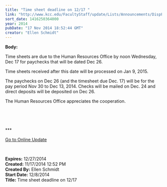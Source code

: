 ```yaml
---
title: "​Time sheet deadline on 12/17 "
link: "http://www.kcc.edu/FacultyStaff/update/Lists/Announcements/DispForm.aspx?ID=1733"
sort_date: 1416250364000
year: 2014
pubDate: "17 Nov 2014 18:52:44 GMT"
creator: "Ellen Schmidt"
---
```


<div><b>Body:</b> <div class="ExternalClass6E52CE78219143489D7170D7C589E801"><p>Time sheets are due to the Human Resources Office by noon Wednesday, Dec 17 for paychecks that will be dated Dec 26.</p>
<p>Time sheets received after this date will be processed on Jan 9, 2015.</p>
<p>The paychecks on Dec 26 (and the timesheet due Dec. 17) will be for the pay period Nov 30 to Dec 13, 2014. Checks will be mailed on Dec. 24 and direct deposits will be deposited on Dec 26.</p>
<p>The Human Resources Office appreciates the cooperation.</p>
<p> </p>
<p> </p>
<p>***</p>
<p><a href="/update">Go to Online Update</a></p>
<p> </p></div></div>
<div><b>Expires:</b> 12/27/2014</div>
<div><b>Created:</b> 11/17/2014 12:52 PM</div>
<div><b>Created By:</b> Ellen Schmidt</div>
<div><b>Start Date:</b> 12/8/2014</div>
<div><b>Title:</b> ​Time sheet deadline on 12/17 </div>
